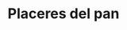 ---
title: "Placeres del pan"
url: /ciudad-autonoma-de-buenos-aires/placeres-del-pan/
shop: confitería
---